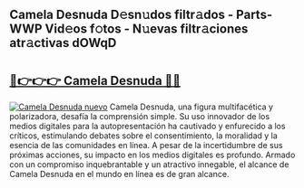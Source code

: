 ## Camela Desnuda D𝚎sn𝚞dos filtr𝚊dos - Parts-WWP Vid𝚎os f𝚘tos - N𝚞evas filtr𝚊ciones atr𝚊ctivas dOWqD

# <h2><a href="http://mb9kfi.tromn.icu/?c=Camela+Desnuda">🔗👉👉👉 Camela Desnuda 🔗🔗</a></h2>

[![Camela Desnuda nuevo](https://i.imgur.com/pEAQMta.gif)](http://mb9kfi.tromn.icu/?c=Camela+Desnuda)
Camela Desnuda, una figura multifacética y polarizadora, desafía la comprensión simple. Su uso innovador de los medios digitales para la autopresentación ha cautivado y enfurecido a los críticos, estimulando debates sobre el consentimiento, la moralidad y la esencia de las comunidades en línea. A pesar de la incertidumbre de sus próximas acciones, su impacto en los medios digitales es profundo. Armado con un compromiso inquebrantable y un atractivo innegable, el alcance de Camela Desnuda en el mundo en línea es de gran alcance.
